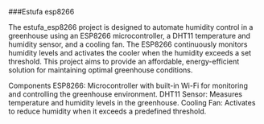 ###Estufa esp8266

The estufa_esp8266 project is designed to automate humidity control in a greenhouse using an ESP8266 microcontroller, a DHT11 temperature and humidity sensor, and a cooling fan. The ESP8266 continuously monitors humidity levels and activates the cooler when the humidity exceeds a set threshold. This project aims to provide an affordable, energy-efficient solution for maintaining optimal greenhouse conditions.

Components
ESP8266: Microcontroller with built-in Wi-Fi for monitoring and controlling the greenhouse environment.
DHT11 Sensor: Measures temperature and humidity levels in the greenhouse.
Cooling Fan: Activates to reduce humidity when it exceeds a predefined threshold.

